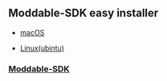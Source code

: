 ## Moddable-SDK easy installer
* [macOS](https://github.com/kimio-kosaka/Moddable_fun/tree/master/Installer/mac)<br />

* [Linux(ubintu)](https://github.com/kimio-kosaka/Moddable_fun/tree/master/Installer/linux)

### [Moddable-SDK](https://github.com/Moddable-OpenSource/moddable)
